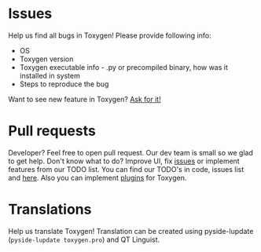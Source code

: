 # Issues

Help us find all bugs in Toxygen! Please provide following info:

- OS
- Toxygen version
- Toxygen executable info - .py or precompiled binary, how was it installed in system
- Steps to reproduce the bug

Want to see new feature in Toxygen? [Ask for it!](https://github.com/toxygen-project/toxygen/issues)

# Pull requests

Developer? Feel free to open pull request. Our dev team is small so we glad to get help.
Don't know what to do? Improve UI, fix [issues](https://github.com/toxygen-project/toxygen/issues) or implement features from our TODO list.
You can find our TODO's in code, issues list and [here](/README.md). Also you can implement [plugins](/docs/plugins.md) for Toxygen.

# Translations

Help us translate Toxygen! Translation can be created using pyside-lupdate (``pyside-lupdate toxygen.pro``) and QT Linguist.
